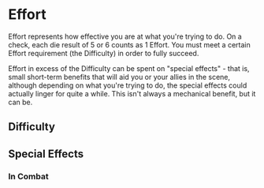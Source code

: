 # Effort

Effort represents how effective you are at what you're trying to do. On a check, each die result of 5 or 6 counts as 1 Effort. You must meet a certain Effort requirement (the Difficulty) in order to fully succeed.

Effort in excess of the Difficulty can be spent on "special effects" - that is, small short-term benefits that will aid you or your allies in the scene, although depending on what you're trying to do, the special effects could actually linger for quite a while. This isn't always a mechanical benefit, but it can be.

## Difficulty

## Special Effects

### In Combat